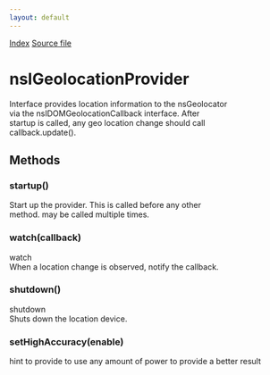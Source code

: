 ```yaml
---
layout: default
---
```

<div id='links'><a href="../index.html">Index</a>
<a href="http://dxr.mozilla.org/mozilla-central/source/xpcom/system/nsIGeolocationProvider.idl">Source file</a>
</div>

# nsIGeolocationProvider #
  
Interface provides location information to the nsGeolocator  
via the nsIDOMGeolocationCallback interface.  After  
startup is called, any geo location change should call  
callback.update().  
  

## Methods ##

### startup() ###
  
Start up the provider.  This is called before any other  
method.  may be called multiple times.  
  

### watch(callback) ###
  
watch  
When a location change is observed, notify the callback.  
  

### shutdown() ###
  
shutdown  
Shuts down the location device.  
  

### setHighAccuracy(enable) ###
  
hint to provide to use any amount of power to provide a better result  
  
